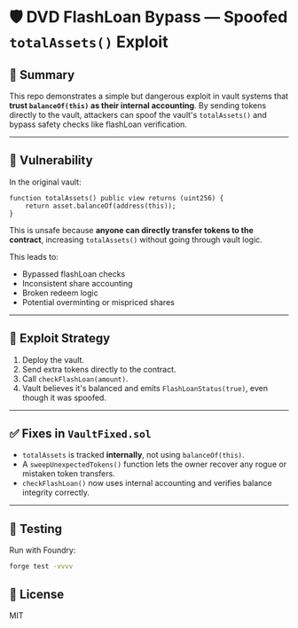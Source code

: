 # 🛡️ DVD FlashLoan Bypass — Spoofed `totalAssets()` Exploit

## 📌 Summary

This repo demonstrates a simple but dangerous exploit in vault systems that **trust `balanceOf(this)` as their internal accounting**. By sending tokens directly to the vault, attackers can spoof the vault's `totalAssets()` and bypass safety checks like flashLoan verification.

---

## 🧨 Vulnerability

In the original vault:

```solidity
function totalAssets() public view returns (uint256) {
    return asset.balanceOf(address(this));
}
```

This is unsafe because **anyone can directly transfer tokens to the contract**, increasing `totalAssets()` without going through vault logic.

This leads to:

- Bypassed flashLoan checks
- Inconsistent share accounting
- Broken redeem logic
- Potential overminting or mispriced shares

---

## 🚨 Exploit Strategy

1. Deploy the vault.
2. Send extra tokens directly to the contract.
3. Call `checkFlashLoan(amount)`.
4. Vault believes it's balanced and emits `FlashLoanStatus(true)`, even though it was spoofed.

---

## ✅ Fixes in `VaultFixed.sol`

- `totalAssets` is tracked **internally**, not using `balanceOf(this)`.
- A `sweepUnexpectedTokens()` function lets the owner recover any rogue or mistaken token transfers.
- `checkFlashLoan()` now uses internal accounting and verifies balance integrity correctly.

---

## 🧪 Testing

Run with Foundry:

```bash
forge test -vvvv
```

## 📜 License

MIT
